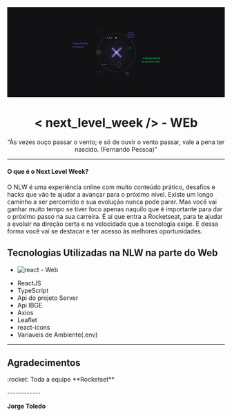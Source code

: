 <img alt="GoStack" src="https://github.com/jorgemtoledo/nlw/blob/master/files/images/img1.png" />

<h1 align="center"> < next_level_week /> - WEb </h1>

<p align="center">“Às vezes ouço passar o vento; e só de ouvir o vento passar, vale a pena ter nascido. (Fernando Pessoa)”</blockquote></p>

------------

<h4> O que é o Next Level Week?</h4>
<p>O NLW é uma experiência online com muito conteúdo prático, desafios e hacks que vão te ajudar a avançar para o próximo nível.
Existe um longo caminho a ser percorrido e sua evolução nunca pode parar. Mas você vai ganhar muito tempo se tiver foco apenas naquilo que é importante para dar o próximo passo na sua carreira.
É aí que entra a Rocketseat, para te ajudar a evoluir na direção certa e na velocidade que a tecnologia exige. E dessa forma você vai se destacar e ter acesso às melhores oportunidades.
</p>

## Tecnologias Utilizadas na NLW na parte do Web
- ![react](https://img.shields.io/badge/ReactJs-TypeScript-blue.svg) - Web
* ReactJS
* TypeScript
* Api do projeto Server
* Api IBGE
* Axios
* Leaflet
* react-icons
* Variaveis de Ambiente(.env)

------------

## Agradecimentos

<p>:rocket: Toda a equipe **Rocketset**</p>
------------

**Jorge Toledo**
